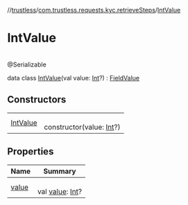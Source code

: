 //[trustless](../../../index.md)/[com.trustless.requests.kyc.retrieveSteps](../index.md)/[IntValue](index.md)

# IntValue

\
@Serializable

data class [IntValue](index.md)(val value: [Int](https://kotlinlang.org/api/latest/jvm/stdlib/kotlin/-int/index.html)?) : [FieldValue](../-field-value/index.md)

## Constructors

| | |
|---|---|
| [IntValue](-int-value.md) | <br>constructor(value: [Int](https://kotlinlang.org/api/latest/jvm/stdlib/kotlin/-int/index.html)?) |

## Properties

| Name | Summary |
|---|---|
| [value](value.md) | <br>val [value](value.md): [Int](https://kotlinlang.org/api/latest/jvm/stdlib/kotlin/-int/index.html)? |
